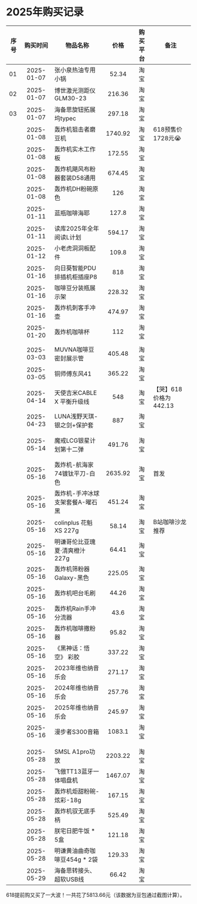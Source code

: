 # 2025年购买记录

| 序号 |  购买时间  | 物品名称                        |  价格   | 购买平台 | 备注                  |
| ---- | :--------: | ------------------------------- | :-----: | :------: | --------------------- |
| 01   | 2025-01-07 | 张小泉热油专用小锅              |  52.34  |   淘宝   |                       |
| 02   | 2025-01-07 | 博世激光测距仪GLM30-23          | 216.36  |   淘宝   |                       |
| 03   | 2025-01-07 | 海备思旋钮拓展坞typec           | 297.18  |   淘宝   |                       |
|      | 2025-01-08 | 轰炸机狙击者磨豆机              | 1740.92 |   淘宝   | 618预售价1728元😭      |
|      | 2025-01-08 | 轰炸机实木工作板                | 172.55  |   淘宝   |                       |
|      | 2025-01-08 | 轰炸机飓风布粉器套装D58通用     | 674.45  |   淘宝   |                       |
|      | 2025-01-08 | 轰炸机DH粉碗原色                |   126   |   淘宝   |                       |
|      | 2025-01-11 | 蓝瓶咖啡海耶                    |  127.8  |   淘宝   |                       |
|      | 2025-01-11 | 读库2025年全年阅读L计划         | 594.17  |   淘宝   |                       |
|      | 2025-01-12 | 小老虎洞洞板配件                |  109.8  |   淘宝   |                       |
|      | 2025-01-16 | 向日葵智能PDU排插机柜插座P8     |   818   |   淘宝   |                       |
|      | 2025-01-16 | 咖啡豆分装瓶展示架              | 228.32  |   淘宝   |                       |
|      | 2025-01-16 | 轰炸机刺客手冲壶                | 474.97  |   淘宝   |                       |
|      | 2025-01-20 | 轰炸机咖啡杯                    |   112   |   淘宝   |                       |
|      |            |                                 |         |          |                       |
|      | 2025-03-03 | MUVNA咖啡豆密封展示管           | 405.48  |   淘宝   |                       |
|      | 2025-03-05 | 铜师傅东风41                    | 365.22  |   淘宝   |                       |
|      | 2025-04-14 | 天使吉米CABLE X 平衡升级线      |   548   |   淘宝   | 【哭】618价格为442.13 |
|      | 2025-04-23 | LUNA浅野天琪-银之剑+保护套      |   887   |   淘宝   |                       |
|      |            |                                 |         |          |                       |
|      |            |                                 |         |          |                       |
|      | 2025-05-14 | 魔戒LCG银星计划第十二弹         | 491.76  |   淘宝   |                       |
|      |            |                                 |         |          |                       |
|      |            |                                 |         |          |                       |
|      | 2025-05-16 | 轰炸机-航海家74镀钛平刀-白色    | 2635.92 |   淘宝   | 首发                  |
|      | 2025-05-16 | 轰炸机-手冲冰球支架套餐A-曜石黑 | 451.24  |   淘宝   |                       |
|      | 2025-05-16 | colinplus 花魁XS 227g           |  58.14  |   淘宝   | B站咖啡沙龙推荐       |
|      | 2025-05-16 | 明谦哥伦比亚瑰夏·清爽橙汁 227g  |  64.41  |   淘宝   |                       |
|      | 2025-05-16 | 轰炸机筛粉器Galaxy-黑色         | 225.05  |   淘宝   |                       |
|      | 2025-05-16 | 轰炸机吧台毛刷                  |  44.26  |   淘宝   |                       |
|      | 2025-05-16 | 轰炸机Rain手冲分流器            |  43.6   |   淘宝   |                       |
|      | 2025-05-16 | 轰炸机咖啡撒粉器                |  95.82  |   淘宝   |                       |
|      | 2025-05-16 | 《黑神话：悟空》 彩胶           | 337.22  |   淘宝   |                       |
|      | 2025-05-16 | 2023年维也纳音乐会              | 271.17  |   淘宝   |                       |
|      | 2025-05-16 | 2024年维也纳音乐会              | 257.76  |   淘宝   |                       |
|      | 2025-05-16 | 2025年维也纳音乐会              | 245.97  |   淘宝   |                       |
|      | 2025-05-16 | 漫步者S300音箱                  | 1083.1  |   淘宝   |                       |
|      |            |                                 |         |          |                       |
|      |            |                                 |         |          |                       |
|      | 2025-05-28 | SMSL A1pro功放                  | 2203.22 |   淘宝   |                       |
|      | 2025-05-28 | 飞傲TT13蓝牙一体唱盘机          | 1467.07 |   淘宝   |                       |
|      | 2025-05-28 | 轰炸机炬甜粉碗-炫彩-18g         | 167.15  |   淘宝   |                       |
|      | 2025-05-28 | 轰炸机驭无底手柄                | 525.49  |   淘宝   |                       |
|      | 2025-05-28 | 朕宅日肥牛饭 * 5盒              | 121.18  |   淘宝   |                       |
|      | 2025-05-28 | 明谦黄油曲奇咖啡豆454g * 2袋    | 129.33  |   淘宝   |                       |
|      | 2025-05-29 | 海备思转接头、超软USB线         |  66.42  |   淘宝   |                       |

618提前购又买了一大波！一共花了5813.66元（该数据为豆包通过截图计算）。
